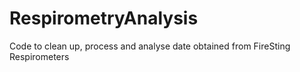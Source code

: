 # RespirometryAnalysis
Code to clean up, process and analyse date obtained from FireSting Respirometers
